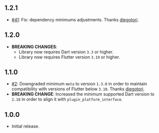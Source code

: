 ## 1.2.1
* [#41](https://github.com/fluttercommunity/wakelock_plus/pull/41): Fix: dependency minimums adjustments. Thanks [diegotori](https://github.com/diegotori).

## 1.2.0

* **BREAKING CHANGES**:
    * Library now requires Dart version `3.3` or higher.
    * Library now requires Flutter version `3.19` or higher.

## 1.1.0

* [#2](https://github.com/fluttercommunity/wakelock_plus/pull/2): Downgraded minimum `meta` to version `1.3.0` in order to maintain compatibility with versions of Flutter below `3.10`. Thanks [diegotori](https://github.com/diegotori).
* **BREAKING CHANGE**: Increased the minimum supported Dart version to `2.18` in order to align it with `plugin_platform_interface`.

## 1.0.0

* Initial release.
